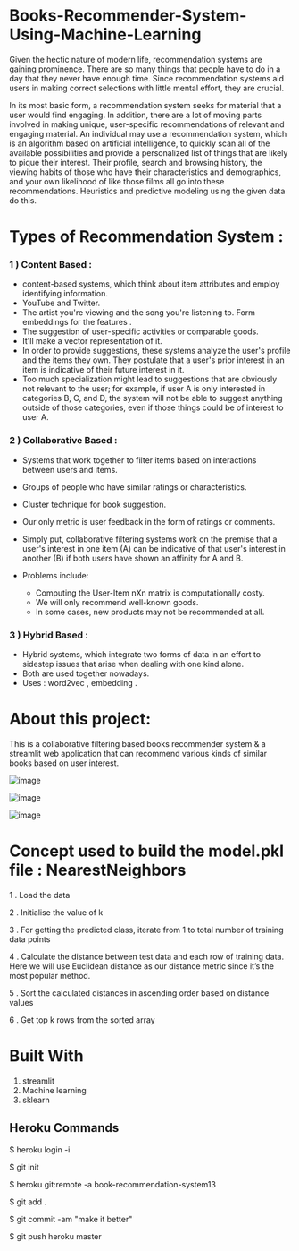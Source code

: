 # Books-Recommender-System-Using-Machine-Learning

Given the hectic nature of modern life, recommendation systems are gaining prominence. There are so many things that people have to do in a day that they never have enough time. Since recommendation systems aid users in making correct selections with little mental effort, they are crucial.

In its most basic form, a recommendation system seeks for material that a user would find engaging. In addition, there are a lot of moving parts involved in making unique, user-specific recommendations of relevant and engaging material. An individual may use a recommendation system, which is an algorithm based on artificial intelligence, to quickly scan all of the available possibilities and provide a personalized list of things that are likely to pique their interest. Their profile, search and browsing history, the viewing habits of those who have their characteristics and demographics, and your own likelihood of like those films all go into these recommendations. Heuristics and predictive modeling using the given data do this.

# Types of Recommendation System :

### 1 ) Content Based :
- content-based systems, which think about item attributes and employ identifying information.
- YouTube and Twitter.
- The artist you're viewing and the song you're listening to. Form embeddings for the features .
- The suggestion of user-specific activities or comparable goods.
- It'll make a vector representation of it.
- In order to provide suggestions, these systems analyze the user's profile and the items they own. They postulate that a user's prior interest in an item is indicative of their future interest in it.
- Too much specialization might lead to suggestions that are obviously not relevant to the user; for example, if user A is only interested in categories B, C, and D, the system will not be able to suggest anything outside of those categories, even if those things could be of interest to user A.

### 2 ) Collaborative Based :
- Systems that work together to filter items based on interactions between users and items.
- Groups of people who have similar ratings or characteristics.
- Cluster technique for book suggestion.
- Our only metric is user feedback in the form of ratings or comments.
- Simply put, collaborative filtering systems work on the premise that a user's interest in one item (A) can be indicative of that user's interest in another (B) if both users have shown an affinity for A and B.

- Problems include:
    - Computing the User-Item nXn matrix is computationally costy.
    - We will only recommend well-known goods.
    - In some cases, new products may not be recommended at all.
 
### 3 ) Hybrid Based :
- Hybrid systems, which integrate two forms of data in an effort to sidestep issues that arise when dealing with one kind alone.
- Both are used together nowadays.
- Uses : word2vec , embedding . 

# About this project:
This is a collaborative filtering based books recommender system & a streamlit web application that can recommend various kinds of similar books based on user interest.

![image](https://github.com/saurabhkamal/ML-Based-Book-Recommender-System/assets/39690914/ae103c57-d8a3-46ff-bbc2-c617331212b7)

![image](https://github.com/user-attachments/assets/a107abaa-275f-43c2-8122-07840de3e7b8)


![image](https://github.com/saurabhkamal/ML-Based-Book-Recommender-System/assets/39690914/61fa73f9-06f3-492f-adf8-1d6b5ae09390)


# Concept used to build the model.pkl file : NearestNeighbors

1 . Load the data
	
2 . Initialise the value of k

3 . For getting the predicted class, iterate from 1 to total number of training data points

4 . Calculate the distance between test data and each row of training data. Here we will use Euclidean distance as our distance metric since it’s the most popular method. 

5 . Sort the calculated distances in ascending order based on distance values
	
6 . Get top k rows from the sorted array

# Built With
1. streamlit
2. Machine learning
3. sklearn

## Heroku Commands
$ heroku login -i

$ git init

$ heroku git:remote -a book-recommendation-system13

$ git add . 

$ git commit -am "make it better"

$ git push heroku master


